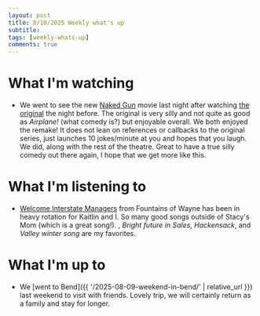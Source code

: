 ```yaml
---
layout: post
title: 8/10/2025 Weekly what's up
subtitle: 
tags: [weekly-whats-up]
comments: true
---
```


# What I'm watching
- We went to see the new [Naked Gun](https://www.imdb.com/title/tt3402138/) movie last night after watching [the original](https://www.imdb.com/video/vi3084976409/ ) the night before. The original is very silly and not quite as good as *Airplane!* (what comedy is?) but enjoyable overall. We both enjoyed the remake! It does not lean on references or callbacks to the original series, just launches 10 jokes/minute at you and hopes that you laugh. We did, along with the rest of the theatre. Great to have a true silly comedy out there again, I hope that we get more like this.

# What I'm listening to
- [Welcome,Interstate Managers](https://music.apple.com/us/album/welcome-interstate-managers/712721721) from Fountains of Wayne has been in heavy rotation for Kaitlin and I. So many good songs outside of Stacy's Mom (which is a great song!). , *Bright future in Sales*, *Hackensack*, and *Valley winter song* are my favorites.

# What I'm up to
- We [went to Bend]({{ '/2025-08-09-weekend-in-bend/' | relative_url }}) last weekend to visit with friends. Lovely trip, we will certainly return as a family and stay for longer.

